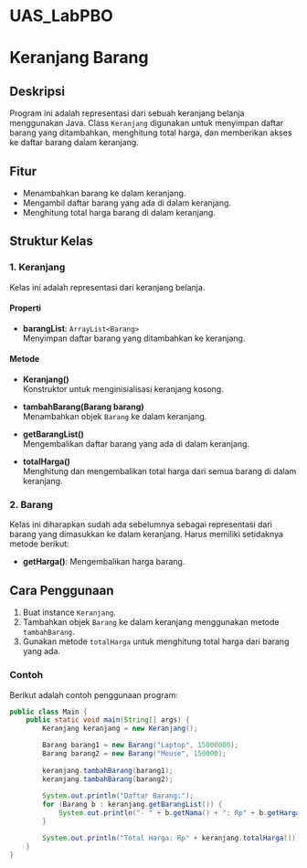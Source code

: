 # UAS_LabPBO
# Keranjang Barang

## Deskripsi
Program ini adalah representasi dari sebuah keranjang belanja menggunakan Java. Class `Keranjang` digunakan untuk menyimpan daftar barang yang ditambahkan, menghitung total harga, dan memberikan akses ke daftar barang dalam keranjang.

## Fitur
- Menambahkan barang ke dalam keranjang.
- Mengambil daftar barang yang ada di dalam keranjang.
- Menghitung total harga barang di dalam keranjang.

## Struktur Kelas
### 1. **Keranjang**
Kelas ini adalah representasi dari keranjang belanja.

#### Properti
- **barangList**: `ArrayList<Barang>`  
  Menyimpan daftar barang yang ditambahkan ke keranjang.

#### Metode
- **Keranjang()**  
  Konstruktor untuk menginisialisasi keranjang kosong.
  
- **tambahBarang(Barang barang)**  
  Menambahkan objek `Barang` ke dalam keranjang.
  
- **getBarangList()**  
  Mengembalikan daftar barang yang ada di dalam keranjang.
  
- **totalHarga()**  
  Menghitung dan mengembalikan total harga dari semua barang di dalam keranjang.

### 2. **Barang**
Kelas ini diharapkan sudah ada sebelumnya sebagai representasi dari barang yang dimasukkan ke dalam keranjang. Harus memiliki setidaknya metode berikut:
- **getHarga()**: Mengembalikan harga barang.

## Cara Penggunaan
1. Buat instance `Keranjang`.
2. Tambahkan objek `Barang` ke dalam keranjang menggunakan metode `tambahBarang`.
3. Gunakan metode `totalHarga` untuk menghitung total harga dari barang yang ada.

### Contoh
Berikut adalah contoh penggunaan program:
```java
public class Main {
    public static void main(String[] args) {
        Keranjang keranjang = new Keranjang();

        Barang barang1 = new Barang("Laptop", 15000000);
        Barang barang2 = new Barang("Mouse", 150000);
        
        keranjang.tambahBarang(barang1);
        keranjang.tambahBarang(barang2);
        
        System.out.println("Daftar Barang:");
        for (Barang b : keranjang.getBarangList()) {
            System.out.println("- " + b.getNama() + ": Rp" + b.getHarga());
        }

        System.out.println("Total Harga: Rp" + keranjang.totalHarga());
    }
}
